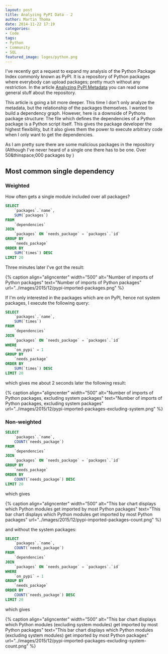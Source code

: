 ```yaml
---
layout: post
title: Analyzing PyPI Data - 2
author: Martin Thoma
date: 2014-11-22 17:19
categories:
- Code
tags:
- Python
- Community
- SQL
featured_image: logos/python.png
---
```


I've recently got a request to expand my analysis of the Python Package Index
commonly known as PyPI. It is a repository of Python packages where everybody
can upload packages; pretty much without any restriction. In the article
[Analyzing PyPI Metadata](http://martin-thoma.com/analyzing-pypi-metadata/)
you can read some general stuff about the repository.

This article is going a bit more deeper. This time I don't only analyze the
metadata, but the relationship of the packages themselves. I wanted to build
a dependency graph. However, here is a downside of Pythons package structure:
The file which defines the dependencies of a Python package is a Python script
itself. This gives the package developer the highest flexibility, but it also
gives them the power to execute arbitrary code when I only want to get the
dependencies.

As I am pretty sure there are some malicious packages in the repository
(Although I've never heard of a single one there has to be one. Over
50&thinspace;000 packages by )


## Most common single dependency



### Weighted
How often gets a single module included over all packages?

```sql
SELECT
    `packages`.`name`,
    SUM(`packages`)
FROM
    `dependencies`
JOIN
    `packages` ON `needs_package` = `packages`.`id`
GROUP BY
    `needs_package`
ORDER BY
    SUM(`times`) DESC
LIMIT 20
```

Three minutes later I've got the result:


{% caption align="aligncenter" width="500" alt="Number of imports of Python packages" text="Number of imports of Python packages" url="../images/2015/12/pypi-imported-packages.png" %}



If I'm only interested in the packages which are on PyPI, hence not system
packages, I execute the following query:

```sql
SELECT
    `packages`.`name`,
    SUM(`times`)
FROM
    `dependencies`
JOIN
    `packages` ON `needs_package` = `packages`.`id`
WHERE
    `on_pypi` = 1
GROUP BY
    `needs_package`
ORDER BY
    SUM(`times`) DESC
LIMIT 20
```

which gives me about 2&nbsp;seconds later the following result:

{% caption align="aligncenter" width="500" alt="Number of imports of Python packages, excluding system packages" text="Number of imports of Python packages, excluding system packages" url="../images/2015/12/pypi-imported-packages-excluding-system.png" %}


### Non-weighted

```sql
SELECT
    `packages`.`name`,
    COUNT(`needs_package`)
FROM
    `dependencies`
JOIN
    `packages` ON `needs_package` = `packages`.`id`
GROUP BY
    `needs_package`
ORDER BY
    COUNT(`needs_package`) DESC
LIMIT 20
```

which gives

{% caption align="aligncenter" width="500" alt="This bar chart displays which Python modules get imported by most Python packages" text="This bar chart displays which Python modules get imported by most Python packages" url="../images/2015/12/pypi-imported-packages-count.png" %}

and without the system packages:

```sql
SELECT
    `packages`.`name`,
    COUNT(`needs_package`)
FROM
    `dependencies`
JOIN
    `packages` ON `needs_package` = `packages`.`id`
WHERE
    `on_pypi` = 1
GROUP BY
    `needs_package`
ORDER BY
    COUNT(`needs_package`) DESC
LIMIT 20
```

which gives

{% caption align="aligncenter" width="500" alt="This bar chart displays which Python modules (excluding system modules) get imported by most Python packages" text="This bar chart displays which Python modules (excluding system modules) get imported by most Python packages" url="../images/2015/12/pypi-imported-packages-excluding-system-count.png" %}